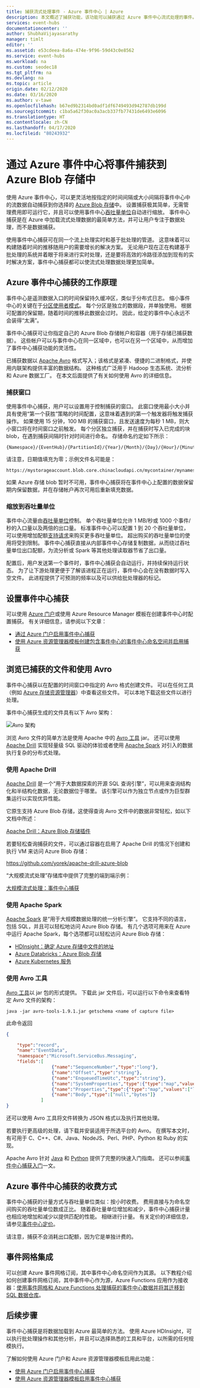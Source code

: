 ```yaml
---
title: 捕获流式处理事件 - Azure 事件中心 | Azure
description: 本文概述了捕获功能，该功能可以捕获通过 Azure 事件中心流式处理的事件。
services: event-hubs
documentationcenter: ''
author: ShubhaVijayasarathy
manager: timlt
editor: ''
ms.assetid: e53cdeea-8a6a-474e-9f96-59d43c0e8562
ms.service: event-hubs
ms.workload: na
ms.custom: seodec18
ms.tgt_pltfrm: na
ms.devlang: na
ms.topic: article
origin.date: 02/12/2020
ms.date: 03/16/2020
ms.author: v-tawe
ms.openlocfilehash: b67ed9b2314bd0adf1df6749493d942787db199d
ms.sourcegitcommit: c1ba5a62f30ac0a3acb337fb77431de6493e6096
ms.translationtype: HT
ms.contentlocale: zh-CN
ms.lasthandoff: 04/17/2020
ms.locfileid: "80243932"
---
```

# <a name="capture-events-through-azure-event-hubs-in-azure-blob-storage"></a>通过 Azure 事件中心将事件捕获到 Azure Blob 存储中
使用 Azure 事件中心，可以更灵活地按指定的时间间隔或大小间隔将事件中心中的流数据自动捕获到你选择的 [Azure Blob 存储](https://www.azure.cn/home/features/storage/)中。 设置捕获极其简单，无需管理费用即可运行它，并且可以使用事件中心[吞吐量单位](event-hubs-scalability.md#throughput-units)自动进行缩放。 事件中心捕获是在 Azure 中加载流式处理数据的最简单方法，并可让用户专注于数据处理，而不是数据捕获。

<!-- Not Avaialble [Azure Data Lake Store](https://www.azure.cn/home/features/data-lake-store/)-->

使用事件中心捕获可在同一个流上处理实时和基于批处理的管道。 这意味着可以构建随着时间的推移随用户的需要增长的解决方案。 无论用户现在正在构建基于批处理的系统并着眼于将来进行实时处理，还是要将高效的冷路径添加到现有的实时解决方案，事件中心捕获都可以使流式处理数据处理更加简单。


## <a name="how-event-hubs-capture-works"></a>Azure 事件中心捕获的工作原理

事件中心是遥测数据入口的时间保留持久缓冲区，类似于分布式日志。 缩小事件中心的关键在于[分区使用者模式](event-hubs-scalability.md#partitions)。 每个分区是独立的数据段，并单独使用。 根据可配置的保留期，随着时间的推移此数据会过时。 因此，给定的事件中心永远不会装得“太满”。

事件中心捕获可让你指定自己的 Azure Blob 存储帐户和容器（用于存储已捕获数据）。 这些帐户可以与事件中心在同一区域中，也可以在另一个区域中，从而增加了事件中心捕获功能的灵活性。

已捕获数据以 [Apache Avro][Apache Avro] 格式写入；该格式是紧凑、便捷的二进制格式，并使用内联架构提供丰富的数据结构。 这种格式广泛用于 Hadoop 生态系统、流分析和 Azure 数据工厂。 在本文后面提供了有关如何使用 Avro 的详细信息。

### <a name="capture-windowing"></a>捕获窗口

使用事件中心捕获，用户可以设置用于控制捕获的窗口。 此窗口使用最小大小并具有使用“第一个获胜”策略的时间配置，这意味着遇到的第一个触发器将触发捕获操作。 如果使用 15 分钟，100 MB 的捕获窗口，且发送速度为每秒 1 MB，则大小窗口将在时间窗口之前触发。 每个分区独立捕获，并在捕获时写入已完成的块 blob，在遇到捕获间隔时针对时间进行命名。 存储命名约定如下所示：

```
{Namespace}/{EventHub}/{PartitionId}/{Year}/{Month}/{Day}/{Hour}/{Minute}/{Second}
```

请注意，日期值填充为零；示例文件名可能是：

```
https://mystorageaccount.blob.core.chinacloudapi.cn/mycontainer/mynamespace/myeventhub/0/2017/12/08/03/03/17.avro
```

如果 Azure 存储 blob 暂时不可用，事件中心捕获将在事件中心上配置的数据保留期内保留数据，并在存储帐户再次可用后重新填充数据。

### <a name="scaling-to-throughput-units"></a>缩放到吞吐量单位

事件中心流量由[吞吐量单位](event-hubs-scalability.md#throughput-units)控制。 单个吞吐量单位允许 1 MB/秒或 1000 个事件/秒的入口量以及两倍的出口量。 标准事件中心可以配置 1 到 20 个吞吐量单位，可以使用增加配额[支持请求][support request]来购买更多吞吐量单位。 超出购买的吞吐量单位的使用将受到限制。 事件中心捕获直接从内部事件中心存储复制数据，从而绕过吞吐量单位出口配额，为流分析或 Spark 等其他处理读取器节省了出口量。

配置后，用户发送第一个事件时，事件中心捕获会自动运行，并持续保持运行状态。 为了让下游处理更便于了解该进程正在运行，事件中心会在没有数据时写入空文件。 此进程提供了可预测的频率以及可以供给批处理器的标记。

## <a name="setting-up-event-hubs-capture"></a>设置事件中心捕获

可以使用 [Azure 门户](https://portal.azure.cn)或使用 Azure Resource Manager 模板在创建事件中心时配置捕获。 有关详细信息，请参阅以下文章：

- [通过 Azure 门户启用事件中心捕获](event-hubs-capture-enable-through-portal.md)
- [使用 Azure 资源管理器模板创建包含事件中心的事件中心命名空间并启用捕获](event-hubs-resource-manager-namespace-event-hub-enable-capture.md)


## <a name="exploring-the-captured-files-and-working-with-avro"></a>浏览已捕获的文件和使用 Avro

事件中心捕获以在配置的时间窗口中指定的 Avro 格式创建文件。 可以在任何工具（例如 [Azure 存储资源管理器][Azure Storage Explorer]）中查看这些文件。 可以本地下载这些文件以进行处理。

事件中心捕获生成的文件具有以下 Avro 架构：

![Avro 架构][3]

浏览 Avro 文件的简单方法是使用 Apache 中的 [Avro 工具][Avro Tools] jar。 还可以使用 [Apache Drill][Apache Drill] 实现轻量级 SQL 驱动的体验或者使用 [Apache Spark][Apache Spark] 对引入的数据执行复杂的分布式处理。 

### <a name="use-apache-drill"></a>使用 Apache Drill

[Apache Drill][Apache Drill] 是一个“用于大数据探索的开源 SQL 查询引擎”，可以用来查询结构化和半结构化数据，无论数据位于哪里。 该引擎可以作为独立节点或作为巨型群集运行以实现优异性能。

它原生支持 Azure Blob 存储，这使得查询 Avro 文件中的数据非常轻松，如以下文档中所述：

[Apache Drill：Azure Blob 存储插件][Apache Drill: Azure Blob Storage Plugin]

若要轻松查询捕获的文件，可以通过容器在启用了 Apache Drill 的情况下创建和执行 VM 来访问 Azure Blob 存储：

https://github.com/yorek/apache-drill-azure-blob

“大规模流式处理”存储库中提供了完整的端到端示例：

[大规模流式处理：事件中心捕获]

### <a name="use-apache-spark"></a>使用 Apache Spark

[Apache Spark][Apache Spark] 是“用于大规模数据处理的统一分析引擎”。 它支持不同的语言，包括 SQL，并且可以轻松地访问 Azure Blob 存储。 有几个选项可用来在 Azure 中运行 Apache Spark，每个选项都可以轻松访问 Azure Blob 存储：

- [HDInsight：确定 Azure 存储中文件的地址][HDInsight: Address files in Azure storage]
- [Azure Databricks：Azure Blob 存储][Azure Databricks: Azure Blob Storage]
- [Azure Kubernetes 服务](https://docs.azure.cn/aks/spark-job) 

### <a name="use-avro-tools"></a>使用 Avro 工具

[Avro 工具][Avro Tools]以 jar 包的形式提供。 下载此 jar 文件后，可以运行以下命令来查看特定 Avro 文件的架构：

```shell
java -jar avro-tools-1.9.1.jar getschema <name of capture file>
```

此命令返回

```json
{

    "type":"record",
    "name":"EventData",
    "namespace":"Microsoft.ServiceBus.Messaging",
    "fields":[
                 {"name":"SequenceNumber","type":"long"},
                 {"name":"Offset","type":"string"},
                 {"name":"EnqueuedTimeUtc","type":"string"},
                 {"name":"SystemProperties","type":{"type":"map","values":["long","double","string","bytes"]}},
                 {"name":"Properties","type":{"type":"map","values":["long","double","string","bytes"]}},
                 {"name":"Body","type":["null","bytes"]}
             ]
}
```

还可以使用 Avro 工具将文件转换为 JSON 格式以及执行其他处理。

若要执行更高级的处理，请下载并安装适用于所选平台的 Avro。 在撰写本文时，有可用于 C、C++、C\#、Java、NodeJS、Perl、PHP、Python 和 Ruby 的实现。

Apache Avro 针对 [Java][Java] 和 [Python][Python] 提供了完整的快速入门指南。 还可以参阅[事件中心捕获入门](event-hubs-capture-python.md)一文。

## <a name="how-event-hubs-capture-is-charged"></a>Azure 事件中心捕获的收费方式

事件中心捕获的计量方式与吞吐量单位类似：按小时收费。 费用直接与为命名空间购买的吞吐量单位数成正比。 随着吞吐量单位增加和减少，事件中心捕获计量也相应地增加和减少以提供匹配的性能。 相继进行计量。 有关定价的详细信息，请参见[事件中心定价](https://www.azure.cn/pricing/details/event-hubs/)。 

请注意，捕获不会消耗出口配额，因为它是单独计费的。 

## <a name="integration-with-event-grid"></a>事件网格集成 

可以创建 Azure 事件网格订阅，其中事件中心命名空间作为其源。 以下教程介绍如何创建事件网格订阅，其中事件中心作为源，Azure Functions 应用作为接收器：[使用事件网格和 Azure Functions 处理捕获的事件中心数据并将其迁移到 SQL 数据仓库](store-captured-data-data-warehouse.md)。

## <a name="next-steps"></a>后续步骤
事件中心捕获是将数据加载到 Azure 最简单的方法。 使用 Azure HDInsight，可以执行批处理操作和其他分析，并且可以选择熟悉的工具和平台，以所需的任何规模执行。

了解如何使用 Azure 门户和 Azure 资源管理器模板启用此功能：

- [使用 Azure 门户启用事件中心捕获](event-hubs-capture-enable-through-portal.md)
- [使用 Azure 资源管理器模板启用事件中心捕获](event-hubs-resource-manager-namespace-event-hub-enable-capture.md)


[Apache Avro]: https://avro.apache.org/
[Apache Drill]: https://drill.apache.org/
[Apache Spark]: https://spark.apache.org/
[support request]: https://support.azure.cn/support/support-azure/
[Azure Storage Explorer]: https://azurestorageexplorer.codeplex.com/
[3]: ./media/event-hubs-capture-overview/event-hubs-capture3.png
[Avro Tools]: https://www.apache.org/dist/avro/stable/java/avro-tools-1.9.2.jar
[Java]: https://avro.apache.org/docs/current/gettingstartedjava.html
[Python]: https://avro.apache.org/docs/current/gettingstartedpython.html
[Event Hubs overview]: event-hubs-what-is-event-hubs.md
[HDInsight: Address files in Azure storage]:https://docs.azure.cn/hdinsight/hdinsight-hadoop-use-blob-storage#address-files-in-azure-storage
[Azure Databricks: Azure Blob Storage]:https://docs.databricks.com/spark/latest/data-sources/azure/azure-storage.html
[Apache Drill: Azure Blob Storage Plugin]:https://drill.apache.org/docs/azure-blob-storage-plugin/
[大规模流式处理：事件中心捕获]:https://github.com/yorek/streaming-at-scale/tree/master/event-hubs-capture
